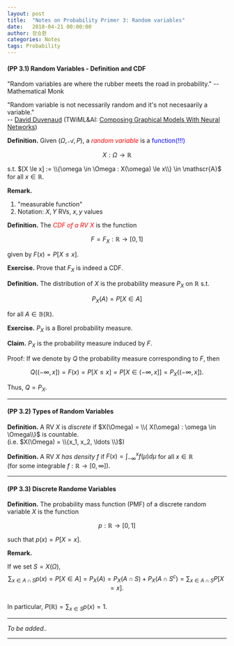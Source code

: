 ```yaml
---
layout: post
title:  "Notes on Probability Primer 3: Random variables"
date:   2018-04-21 00:00:00
author: 장승환
categories: Notes
tags: Probability
---
```


#### (PP 3.1) Random Variables - Definition and CDF

"Random variables are where the rubber meets the road in probability." -- Mathematical Monk

"Random variable is not necessarily random and it's not necesaarily a variable."   
-- [David Duvenaud](https://www.cs.toronto.edu/~duvenaud/)
(TWiML&AI: [Composing Graphical Models With Neural Networks](https://twimlai.com/twiml-talk-96-composing-graphical-models-neural-networks-david-duvenaud/))

**Definition.** Given $(\Omega, \mathscr{A}, P)$, a <span style="color:red">*random variable*</span> is a <span style="color:blue">function(!!!)</span> 

$$X: \Omega \rightarrow \mathbb{R}$$

s.t. $[X \le x] := \\{\omega \in \Omega : X(\omega) \le x\\} \in \mathscr{A}$ for all $x \in \mathbb{R}$.

**Remark.**
1. "measurable function"
2. Notation: $X, Y$ RVs, $x, y$ values

**Definition.** The <span style="color:red">*CDF of a RV $X$*</span> is the function 

$$F = F_X : \mathbb{R} \rightarrow [0,1]$$

given by $F(x) = P[X \le x]$.

**Exercise.** Prove that $F_X$ is indeed a CDF.

**Definition.** The distribution of $X$ is the probability measure $P_X$ on $\mathbb{R}$ s.t.

$$P_X(A) = P[X \in A]$$

for all $A \in \mathbb{B}(\mathbb{R})$.

**Exercise.** $P_X$ is a Borel probability measure.

**Claim.** $P_X$ is the probability measure induced by $F$.

Proof: If we denote by $Q$ the probability measure corresponding to $F$, then

$$Q((-\infty, x]) = F(x) = P[X \le x] = P[X \in (-\infty, x]] = P_X((-\infty, x]).$$

Thus, $Q = P_X$.

---

#### (PP 3.2) Types of Random Variables

**Definition.** A RV $X$ is *discrete* if $X(\Omega) = \\{ X(\omega) : \omega \in \Omega\\}$ is countable.  
(i.e. $X(\Omega) = \\{x_1, x_2, \ldots \\}$)

**Definition.** A RV *$X$ has density $f$* if $F(x) = \int_{-\infty}^x f(\mu)d\mu$ for all $x \in \mathbb{R}$  
(for some integrable $f: \mathbb{R} \rightarrow [0, \infty]$).

---

#### (PP 3.3) Discrete Randome Variables

**Definition.** The probability mass function (PMF) of a discrete random variable $X$ is the function 

$$p: \mathbb{R} \rightarrow [0,1]$$

such that $p(x) = P[X = x]$.

**Remark.** 

If we set $S = X(\Omega)$, 
$$\sum_{x \in A \cap S} p(x)= P[X \in A] = P_X(A) = P_X(A \cap S) + P_X(A \cap S^c) = \sum_{x \in A \cap S} P[X = x].$$  
In particular, $P(\mathbb{R}) = \sum_{x \in S} p(x) = 1$.

---

$$ $$

*To be added..*

---


